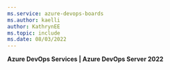 ```yaml
---
ms.service: azure-devops-boards
ms.author: kaelli
author: KathrynEE
ms.topic: include
ms.date: 08/03/2022
---
```


**Azure DevOps Services | Azure DevOps Server 2022**